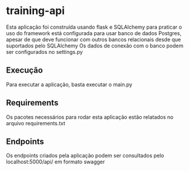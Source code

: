 # training-api
Esta aplicação foi construída usando flask e SQLAlchemy para praticar o uso do framework está configurada para usar banco de dados Postgres, apesar de que deve funcionar com outros bancos relacionais desde que suportados pelo SQLAlchemy
Os dados de conexão com o banco podem ser configurados no settings.py

## Execução
Para executar a aplicação, basta executar o main.py

## Requirements
Os pacotes necessários para rodar esta aplicação estão relatados no arquivo requirements.txt

## Endpoints
Os endpoints criados pela aplicação podem ser consultados pelo localhost:5000/api/ em formato swagger

